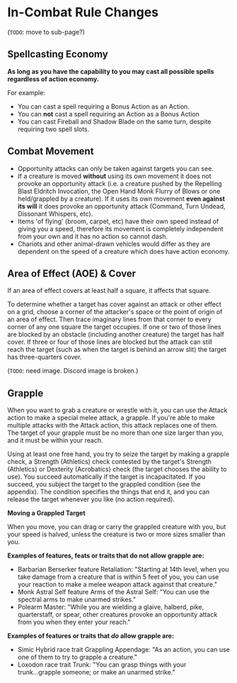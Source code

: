 # In-Combat Rule Changes
(`TODO`: move to sub-page?)

## Spellcasting Economy

**As long as you have the capability to you may cast all possible spells regardless of action economy.**

For example:
* You can cast a spell requiring a Bonus Action as an Action.
* You can **not** cast a spell requiring an Action as a Bonus Action
* You can cast Fireball and Shadow Blade on the same turn, despite requiring two spell slots.

## Combat Movement

* Opportunity attacks can only be taken against targets you can see.
* If a creature is moved **without** using its own movement it does not provoke an opportunity attack (i.e. a creature pushed by the Repelling Blast Eldritch Invocation, the Open Hand Monk Flurry of Blows or one held/grappled by a creature). If it uses its own movement **even against its will** it does provoke an opportunity attack (Command, Turn Undead, Dissonant Whispers, etc).
* Items 'of flying' (broom, carpet, etc) have their own speed instead of giving you a speed, therefore its movement is completely independent from your own and it has no action so cannot dash. 
* Chariots and other animal-drawn vehicles would differ as they are dependent on the speed of a creature which does have action economy.

## Area of Effect (AOE) & Cover

If an area of effect covers at least half a square, it affects that square.

To determine whether a target has cover against an attack or other effect on a grid, choose a corner of the attacker's space or the point of origin of an area of effect. Then trace imaginary lines from that corner to every corner of any one square the target occupies. If one or two of those lines are blocked by an obstacle (including another creature) the target has half cover. If three or four of those lines are blocked but the attack can still reach the target (such as when the target is behind an arrow slit) the target has three-quarters cover.

(`TODO`: need image. Discord image is broken.)

## Grapple

When you want to grab a creature or wrestle with it, you can use the Attack action to make a special melee attack, a grapple. If you're able to make multiple attacks with the Attack action, this attack replaces one of them. The target of your grapple must be no more than one size larger than you, and it must be within your reach.

Using at least one free hand, you try to seize the target by making a grapple check, a Strength (Athletics) check contested by the target's Strength (Athletics) or Dexterity (Acrobatics) check (the target chooses the ability to use). You succeed automatically if the target is incapacitated. If you succeed, you subject the target to the grappled condition (see the appendix). The condition specifies the things that end it, and you can release the target whenever you like (no action required).

**Moving a Grappled Target**

When you move, you can drag or carry the grappled creature with you, but your speed is halved, unless the creature is two or more sizes smaller than you.

**Examples of features, feats or traits that do not allow grapple are:**

* Barbarian Berserker feature Retaliation: "Starting at 14th level, when you take damage from a creature that is within 5 feet of you, you can use your reaction to make a melee weapon attack against that creature."
* Monk Astral Self feature Arms of the Astral Self: "You can use the spectral arms to make unarmed strikes."
* Polearm Master: "While you are wielding a glaive, halberd, pike, quarterstaff, or spear, other creatures provoke an opportunity attack from you when they enter your reach."

**Examples of features or traits that *do* allow grapple are:**

* Simic Hybrid race trait Grappling Appendage: "As an action, you can use one of them to try to grapple a creature."
* Loxodon race trait Trunk: "You can grasp things with your trunk...grapple someone; or make an unarmed strike."